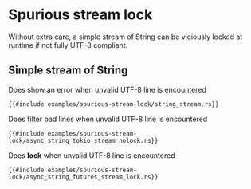 # Spurious stream lock

Without extra care, a simple stream of String can be viciously locked at runtime if not fully UTF-8 compliant.

## Simple stream of String

Does show an error when unvalid UTF-8 line is encountered
```rust,edition2021,no_run
{{#include examples/spurious-stream-lock/string_stream.rs}}
```

Does filter bad lines when unvalid UTF-8 line is encountered
```rust,edition2021,no_run
{{#include examples/spurious-stream-lock/async_string_tokio_stream_nolock.rs}}
```

Does **lock** when unvalid UTF-8 line is encountered
```rust,edition2021,no_run
{{#include examples/spurious-stream-lock/async_string_futures_stream_lock.rs}}
```